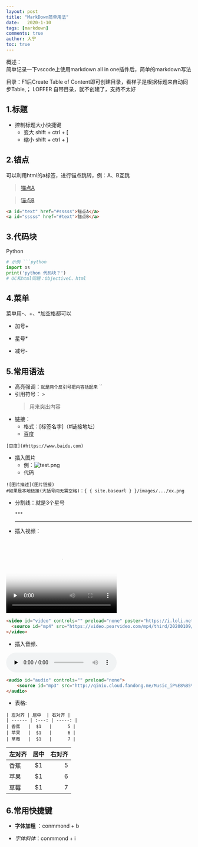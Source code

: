 ```yaml
---
layout: post
title: "MarkDown简单用法"
date:   2020-1-10
tags: [markdown]
comments: true
author: 大宁
toc: true
---
```


概述：<br>
简单记录一下vscode上使用markdown all in one插件后，简单的markdown写法

目录：F1后Create Table of Content即可创建目录，看样子是根据标题来自动同步Table,；
LOFFER 自带目录，就不创建了，支持不太好


<!-- more -->

## 1.标题
  - 控制标题大小快捷键
    - 变大 shift + ctrl + [ 
    - 缩小 shift + ctrl + ]

## 2.锚点
可以利用html的a标签，进行锚点跳转，例：A、B互跳
  ><a id="text" href="#sssss">锚点A</a>

  ><a id="sssss" href="#text">锚点B</a>

  ```html
  <a id="text" href="#sssss">锚点A</a>
  <a id="sssss" href="#text">锚点B</a>
  ```

## 3.代码块
Python
```python
# 示例 ```python
import os
print('python 代码块？')
# OC和html同理：ObjectiveC、html
```
## 4.菜单
菜单用-、+、*加空格都可以
+ 加号+ 
* 星号*
- 减号-

## 5.常用语法
- 高亮强调：`就是两个反引号把内容括起来` ``
- 引用符号： `>`
  >用来突出内容
- 链接： 
  - 格式：[标签名字]（#链接地址）
  - [百度](#https://www.baidu.com)
```
[百度](#https://www.baidu.com)
```
- 插入图片
  - 例：![test.png](https://i.loli.net/2020/01/09/n9bcw14OXN82lMD.png)
  - 代码
```
![图片描述](图片链接)
#如果是本地链接(大括号间无需空格)：{ { site.baseurl } }/images/.../xx.png
```
  
- 分割线：就是3个星号
  ```
  ***
  ```
  
  ***

- 插入视频：

<video id="video" controls="" width="300px" height="200px" preload="none" poster="https://i.loli.net/2020/01/09/n9bcw14OXN82lMD.png">
  <source id="mp4" src="https://video.pearvideo.com/mp4/third/20200109/cont-1640431-10042874-102056-hd.mp4" type="video/mp4">
</video>

```html
<video id="video" controls="" preload="none" poster="https://i.loli.net/2020/01/09/n9bcw14OXN82lMD.png">
  <source id="mp4" src="https://video.pearvideo.com/mp4/third/20200109/cont-1640431-10042874-102056-hd.mp4" type="video/mp4">
</video>
```

- 插入音频、
  
<audio id="audio" controls="" preload="none">
    <source id="mp3" src="http://qiniu.cloud.fandong.me/Music_iP%E8%B5%B5%E9%9C%B2%20-%20%E7%A6%BB%E6%AD%8C%20%28Live%29.mp3">
</audio>

```html
<audio id="audio" controls="" preload="none">
    <source id="mp3" src="http://qiniu.cloud.fandong.me/Music_iP%E8%B5%B5%E9%9C%B2%20-%20%E7%A6%BB%E6%AD%8C%20%28Live%29.mp3">
</audio>
```

- 表格:

```
| 左对齐 | 居中  | 右对齐 |
| ------ | :---: | -----: |
| 香蕉   |  $1   |      5 |
| 苹果   |  $1   |      6 |
| 草莓   |  $1   |      7 |
```
  
| 左对齐 | 居中  | 右对齐 |
| ------ | :---: | -----: |
| 香蕉   |  $1   |      5 |
| 苹果   |  $1   |      6 |
| 草莓   |  $1   |      7 |

## 6.常用快捷键
- **字体加粗** ：conmmond + b

- *字体斜体*：conmmond + i
